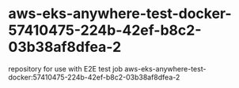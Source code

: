 # aws-eks-anywhere-test-docker-57410475-224b-42ef-b8c2-03b38af8dfea-2
repository for use with E2E test job aws-eks-anywhere-test-docker:57410475-224b-42ef-b8c2-03b38af8dfea-2
